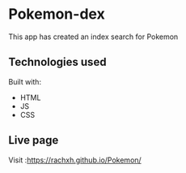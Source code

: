 # Pokemon-dex

This app has created an index search for Pokemon

## Technologies used

Built with: 

- HTML
- JS
- CSS

## Live page
Visit :https://rachxh.github.io/Pokemon/

